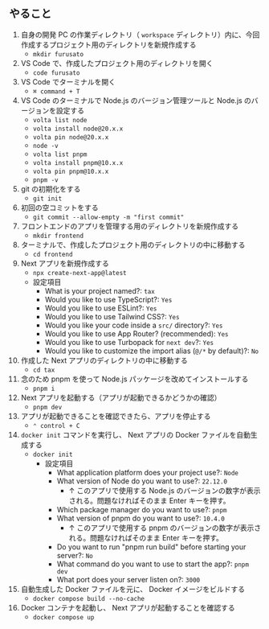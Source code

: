 ## やること

1. 自身の開発 PC の作業ディレクトリ（ `workspace` ディレクトリ）内に、今回作成するプロジェクト用のディレクトリを新規作成する
	- `mkdir furusato`
2. VS Code で、作成したプロジェクト用のディレクトリを開く
	- `code furusato`
3. VS Code でターミナルを開く
	- `⌘ command + T`
4. VS Code のターミナルで Node.js のバージョン管理ツールと Node.js のバージョンを設定する
	- `volta list node`
	- `volta install node@20.x.x`
	- `volta pin node@20.x.x`
	- `node -v`
	- `volta list pnpm`
	- `volta install pnpm@10.x.x`
	- `volta pin pnpm@10.x.x`
	- `pnpm -v`
5. git の初期化をする
	- `git init`
6. 初回の空コミットをする
	- `git commit --allow-empty -m "first commit"`
7. フロントエンドのアプリを管理する用のディレクトリを新規作成する
	- `mkdir frontend`
8. ターミナルで、作成したプロジェクト用のディレクトリの中に移動する
	- `cd frontend`
9. Next アプリを新規作成する
	- `npx create-next-app@latest`
	- 設定項目
		- What is your project named?: `tax`
		- Would you like to use TypeScript?: `Yes`
		- Would you like to use ESLint?: `Yes`
		- Would you like to use Tailwind CSS?: `Yes`
		- Would you like your code inside a `src/` directory?: `Yes`
		- Would you like to use App Router? (recommended): `Yes`
		- Would you like to use Turbopack for `next dev`?: `Yes`
		- Would you like to customize the import alias (`@/*` by default)?: `No`
10. 作成した Next アプリのディレクトリの中に移動する
	- `cd tax`
11. 念のため pnpm を使って Node.js パッケージを改めてインストールする
	- `pnpm i`
12. Next アプリを起動する（アプリが起動できるかどうかの確認）
	- `pnpm dev`
13. アプリが起動できることを確認できたら、アプリを停止する
	- `⌃ control + C`
14. `docker init` コマンドを実行し、 Next アプリの Docker ファイルを自動生成する
	- `docker init`
		- 設定項目
			- What application platform does your project use?: `Node`
			- What version of Node do you want to use?: `22.12.0`
				- ↑ このアプリで使用する Node.js のバージョンの数字が表示される。問題なければそのまま Enter キーを押す。
			- Which package manager do you want to use?: `pnpm`
			- What version of pnpm do you want to use?: `10.4.0`
				- ↑ このアプリで使用する pnpm のバージョンの数字が表示される。問題なければそのまま Enter キーを押す。
			- Do you want to run "pnpm run build" before starting your server?: `No`
			- What command do you want to use to start the app?: `pnpm dev`
			- What port does your server listen on?: `3000`
15. 自動生成した Docker ファイルを元に、 Docker イメージをビルドする
	- `docker compose build --no-cache`
16. Docker コンテナを起動し、 Next アプリが起動することを確認する
	- `docker compose up`

